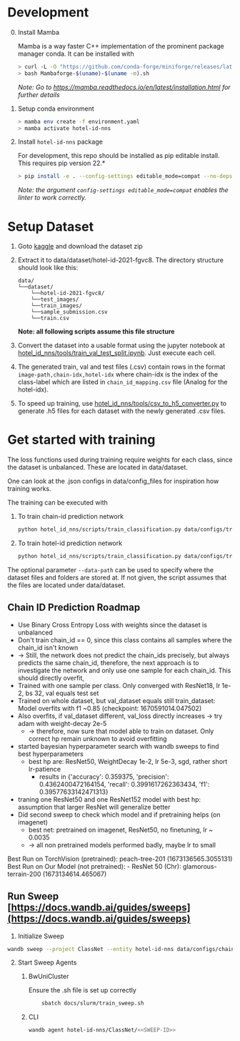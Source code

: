 Development
===

0. Install Mamba

    Mamba is a way faster C++ implementation of the prominent package manager conda.
    It can be installed with
    ```bash
    > curl -L -O "https://github.com/conda-forge/miniforge/releases/latest/download/Mambaforge-$(uname)-$(uname -m).sh"
    > bash Mambaforge-$(uname)-$(uname -m).sh
    ```
    *Note: Go to https://mamba.readthedocs.io/en/latest/installation.html for further details*

1.  Setup conda environment 

    ```bash
    > mamba env create -f environment.yaml
    > mamba activate hotel-id-nns
    ```

2. Install `hotel-id-nns` package

    For development, this repo should be installed as pip editable install. This requires pip version 22.*

    ```bash
    > pip install -e . --config-settings editable_mode=compat --no-deps
    ```

    *Note: the argument `config-settings editable_mode=compat` enables the linter to work correctly.*


Setup Dataset
===

1. Goto [kaggle](https://www.kaggle.com/competitions/hotel-id-2021-fgvc8/data) and download the dataset zip
1. Extract it to data/dataset/hotel-id-2021-fgvc8. The directory structure should look like this:
    ```
    data/
    └──dataset/
        └──hotel-id-2021-fgvc8/
        └──test_images/
        └──train_images/
        └──sample_submission.csv
        └──train.csv
    ```
    **Note: all following scripts assume this file structure**


2. Convert the dataset into a usable format using the jupyter notebook at [hotel_id_nns/tools/train_val_test_split.ipynb](hotel_id_nns/tools/train_val_test_split.ipynb). Just execute each cell.


2. The generated train, val and test files (.csv) contain rows in the format `image-path,chain-idx,hotel-idx` where chain-idx is the index of the class-label which are listed in `chain_id_mapping.csv` file (Analog for the hotel-idx). 

3. To speed up training, use [hotel_id_nns/tools/csv_to_h5_converter.py](hotel_id_nns/tools/csv_to_h5_converter.py) to generate .h5 files for each dataset with the newly generated .csv files. 


Get started with training
===

The loss functions used during training require weights for each class, since the dataset is unbalanced. These are located in data/dataset.

One can look at the .json configs in data/config\_files for inspiration how training works.

The training can be executed with 

1. To train chain-id prediction network

    ```bash
    python hotel_id_nns/scripts/train_classification.py data/configs/train_chain_id.json
    ```

2. To train hotel-id prediction network

    ```bash
    python hotel_id_nns/scripts/train_classification.py data/configs/train_hotel_id.json
    ```

The optional parameter `--data-path` can be used to specify where the dataset files and folders are stored at.
If not given, the script assumes that the files are located under data/dataset.

Chain ID Prediction Roadmap
------------------------

- Use Binary Cross Entropy Loss with weights since the dataset is unbalanced
- Don't train chain_id == 0, since this class contains all samples where the chain_id isn't known
- -> Still, the network does not predict the chain_ids precisely, but always predicts the same chain_id,
    therefore, the next approach is to investigate the network and only use one sample for each chain_id.
    This should directly overfit, 
- Trained with one sample per class. Only converged with ResNet18, lr 1e-2, bs 32, val equals test set
- Trained on whole dataset, but val_dataset equals still train_dataset: Model overfits with f1 ~0.85 (checkpoint: 1670591014.047502)
- Also overfits, if val_dataset different, val_loss directly increases -> try adam with weight-decay 2e-5
  - -> therefore, now sure that model able to train on dataset. Only correct hp remain unknown to avoid overfitting
- started bayesian hyperparameter search with wandb sweeps to find best hyperparameters
  - best hp are: ResNet50, WeightDecay 1e-2, lr 5e-3, sgd, rather short lr-patience
    - results in {'accuracy': 0.359375, 'precision': 0.4362400472164154, 'recall': 0.3991617262363434, 'f1': 0.39577633142471313}
- traning one ResNet50 and one ResNet152 model with best hp: assumption that larger ResNet will generalize better
- Did second sweep to check which model and if pretraining helps (on imagenet)
  - best net: pretrained on imagenet, ResNet50, no finetuning, lr ~ 0.0035
  - -> all non pretrained models performed badly, maybe lr to small

Best Run on TorchVision (pretrained): peach-tree-201 (1673136565.3055131)
Best Run on Our Model (not pretrained): 
    - ResNet 50 (Chr): glamorous-terrain-200 (1673134614.465067)

Run Sweep [https://docs.wandb.ai/guides/sweeps](https://docs.wandb.ai/guides/sweeps)
---

1. Initialize Sweep

```bash
wandb sweep --project ClassNet --entity hotel-id-nns data/configs/chain_id_sweep.yaml
```

2. Start Sweep Agents

    1. BwUniCluster

        Ensure the .sh file is set up correctly

        ```bash
            sbatch docs/slurm/train_sweep.sh
        ```

    2. CLI

        ```bash
        wandb agent hotel-id-nns/ClassNet/<<SWEEP-ID>>
        ```